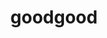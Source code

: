 ---
layout: playlist
title: goodgood
section: College
embed: '<iframe style="float: right;" src="https://open.spotify.com/embed/playlist/1TWY5FNalizgBKaoQAUDGX" width="300" height="380" frameborder="0" allowtransparency="true" allow="encrypted-media"></iframe>'
story: freshman fall
order: 1
---